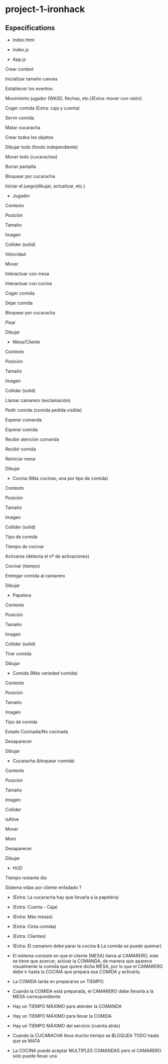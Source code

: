 # project-1-ironhack

## Especifications

- Index.html

- Index.js

- App.js

Crear context

Inicializar tamaño canvas

Establecer los eventos:

Movimiento jugador (WASD, flechas, etc.)(Extra: mover con ratón)

Coger comida (Extra: caja y cuenta)

Servir comida

Matar cucaracha

Crear todos los objetos

Dibujar todo (fondo independiente)

Mover todo (cucarachas)

Borrar pantalla

Bloquear por cucaracha

Iniciar el juego(dibujar, actualizar, etc.)

- Jugador

Contexto

Posición

Tamaño

Imagen

Collider (solid)

Velocidad

Mover

Interactuar con mesa

Interactuar con cocina

Coger comida

Dejar comida

Bloquear por cucaracha

Pisar

Dibujar

- Mesa/Cliente

Contexto

Posición

Tamaño

Imagen

Collider (solid)

Llamar camarero (exclamación)

Pedir comida (comida pedida visible)

Esperar comanda

Esperar comida

Recibir atención comanda

Recibir comida

Reiniciar mesa

Dibujar

- Cocina (Más cocinas, una por tipo de comida)

Contexto

Posición

Tamaño

Imagen

Collider (solid)

Tipo de comida

Tiempo de cocinar

Activarse (detecta el nº de activaciones)

Cocinar (tiempo)

Entregar comida al camarero

Dibujar

- Papelera

Contexto

Posición

Tamaño

Imagen

Collider (solid)

Tirar comida

Dibujar

- Comida (Más variedad comida)

Contexto

Posición

Tamaño

Imagen

Tipo de comida

Estado Cocinada/No cocinada

Desaparecer

Dibujar

- Cucaracha (bloquear comida)

Contexto

Posición

Tamaño

Imagen

Collider

isAlive

Mover

Morir

Desaparecer

Dibujar

- HUD

Tiempo restante día

Sistema vidas por cliente enfadado ?

- (Extra: La cucaracha hay que llevarla a la papelera)

- (Extra: Cuenta - Caja)

- (Extra: Más mesas)

- (Extra: Cinta comida)

- (Extra: Clientes)

- (Extra: El camarero debe parar la cocina & La comida se puede quemar)

- El sistema consiste en que el cliente (MESA) llama al CAMARERO, este se tiene que acercar, activar la COMANDA, de manera que aparece visualmente la comida que quiere dicha MESA, por lo que el CAMARERO debe ir hasta la COCINA que prepara esa COMIDA y activarla.

- La COMIDA tarda en prepararse un TIEMPO.

- Cuando la COMIDA está preparada, el CAMARERO debe llevarla a la MESA correspondiente

- Hay un TIEMPO MÁXIMO para atender la COMANDA

- Hay un TIEMPO MÁXIMO para llevar la COMIDA

- Hay un TIEMPO MÁXIMO del servicio (cuenta atrás)

- Cuando la CUCARACHA lleva mucho tiempo se BLOQUEA TODO hasta que se MATA

- La COCINA puede aceptar MULTIPLES COMANDAS pero el CAMARERO solo puede llevar una
